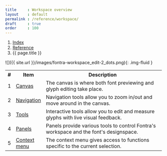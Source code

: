 ```yaml
---
title     : Workspace overview
layout    : default
permalink : /reference/workspace/
draft     : true
order     : 100
---
```


<nav aria-label="breadcrumb">
  <ol class="breadcrumb small">
    <li class="breadcrumb-item"><a href="{{ site.url }}">Index</a></li>
    <li class="breadcrumb-item"><a href="../../reference">Reference</a></li>
    <li class="breadcrumb-item active" aria-current="page">{{ page.title }}</li>
  </ol>
</nav>

![]({{ site.url }}/images/fontra-workspace_edit-2_dots.png){: .img-fluid }

<table class='table table-hover'>
<tr>
<th width='5%'>#</th>
<th width='13%'>Item</th>
<th width='82%'>Description</th>
</tr>
<tr>
<td>1</td>
<td><a href='../canvas'>Canvas</a></td>
<td>The canvas is where both font previewing and glyph editing take place.</td>
</tr>
<tr>
<td>2</td>
<td><a href='../navigation'>Navigation</a></td>
<td>Navigation tools allow you to zoom in/out and move around in the canvas. </td>
</tr>
<tr>
<td>3</td>
<td><a href='../tools'>Tools</a></td>
<td>Interactive tools allow you to edit and measure glyphs with live visual feedback.</td>
</tr>
<tr>
<td>4</td>
<td><a href='../panels'>Panels</a></td>
<td>Panels provide various tools to control Fontra's workspace and the font's designspace.</td>
</tr>
<tr>
<td>5</td>
<td><a href='../context-menu'>Context menu</a></td>
<td>The context menu gives access to functions specific to the current selection.</td>
</tr>
</table>
